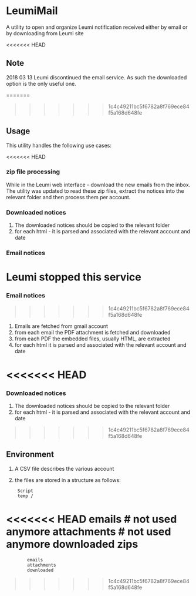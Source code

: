 # LeumiMail
A utility to open and organize Leumi notification received either by email or by downloading from Leumi site

<<<<<<< HEAD
## Note 
2018 03 13 Leumi discontinued the email service. As such the downloaded option is the only useful one. 

=======
>>>>>>> 1c4c49211bc5f6782a8f769ece84f5a168d648fe
## Usage ##

This utility handles the following use cases:

<<<<<<< HEAD
### zip file processing ###

While in the Leumi web interface - download the new emails from the inbox. The utility was updated to read these zip files, extract the notices into the relevant folder and then process them per account.

### Downloaded notices ###

1. The downloaded notices should be copied to the relevant folder
2. for each html - it is parsed and associated with the relevant account and date


### Email notices ###

Leumi stopped this service 
=======
### Email notices ###


>>>>>>> 1c4c49211bc5f6782a8f769ece84f5a168d648fe

1. Emails are fetched from gmail account
2. from each email the PDF attachment is fetched and downloaded
3. from each PDF the embedded files, usually HTML, are extracted
4. for each html it is parsed and associated with the relevant account and date

<<<<<<< HEAD
=======
### Downloaded notices ###

1. The downloaded notices should be copied to the relevant folder
2. for each html - it is parsed and associated with the relevant account and date

>>>>>>> 1c4c49211bc5f6782a8f769ece84f5a168d648fe

## Environment ###

1. A CSV file describes the various account
2. the files are stored in a structure as follows:
 
	    Script
    	temp /
<<<<<<< HEAD
    		emails # not used anymore
    		attachments # not used anymore
    		downloaded
			zips
=======
    		emails
    		attachments
    		downloaded
>>>>>>> 1c4c49211bc5f6782a8f769ece84f5a168d648fe

